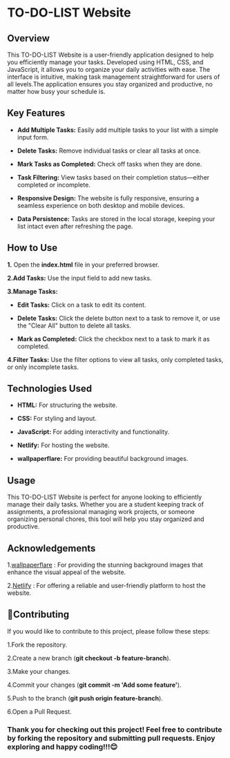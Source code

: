 # TO-DO-LIST Website

## Overview

This TO-DO-LIST Website is a user-friendly application designed to help you efficiently manage your tasks. Developed using HTML, CSS, and JavaScript, it allows you to organize your daily activities with ease. The interface is intuitive, making task management straightforward for users of all levels.The application ensures you stay organized and productive, no matter how busy your schedule is.

## Key Features

* **Add Multiple Tasks:** Easily add multiple tasks to your list with a simple input form.
 
* **Delete Tasks:** Remove individual tasks or clear all tasks at once.
  
* **Mark Tasks as Completed:** Check off tasks when they are done.
  
* **Task Filtering:** View tasks based on their completion status—either completed or incomplete.
  
* **Responsive Design:** The website is fully responsive, ensuring a seamless experience on both desktop and mobile devices.
  
* **Data Persistence:** Tasks are stored in the local storage, keeping your list intact even after refreshing the page.

## How to Use

**1.** Open the **index.html** file in your preferred browser.

**2.Add Tasks:** Use the input field to add new tasks.

**3.Manage Tasks:**

* **Edit Tasks:** Click on a task to edit its content.
  
* **Delete Tasks:** Click the delete button next to a task to remove it, or use the "Clear All" button to delete all tasks.
  
* **Mark as Completed:** Click the checkbox next to a task to mark it as completed.
  
**4.Filter Tasks:** Use the filter options to view all tasks, only completed tasks, or only incomplete tasks.

## Technologies Used

* **HTML:** For structuring the website.
  
* **CSS:** For styling and layout.
  
* **JavaScript:** For adding interactivity and functionality.
  
* **Netlify:** For hosting the website.
  
* **wallpaperflare:** For providing beautiful background images.

  
## Usage

This TO-DO-LIST Website is perfect for anyone looking to efficiently manage their daily tasks. Whether you are a student keeping track of assignments, a professional managing work projects, or someone organizing personal chores, this tool will help you stay organized and productive.

## Acknowledgements

1.<a href="https://www.wallpaperflare.com/" title="wallpaperflare">wallpaperflare</a> : For providing the stunning background images that enhance the visual appeal of the website.

2.<a href="https://www.netlify.com/"  title="Netlify">Netlify</a> : For offering a reliable and user-friendly platform to host the website.

## 🤝Contributing

If you would like to contribute to this project, please follow these steps:

1.Fork the repository.

2.Create a new branch (**git checkout -b feature-branch**).

3.Make your changes.

4.Commit your changes (**git commit -m 'Add some feature'**).

5.Push to the branch (**git push origin feature-branch**).

6.Open a Pull Request.


### Thank you for checking out this project! Feel free to contribute by forking the repository and submitting pull requests. Enjoy exploring and happy coding!!!😊


